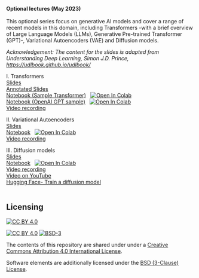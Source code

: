 <b>Optional lectures (May 2023)</b>
</b><br/><br/>
This optional series focus on generative AI models and cover a range of recent models in this domain, including Transformers -with a brief overview of Large Language Models (LLMs), Generative Pre-trained Transformer (GPT)-, Variational Autoencoders (VAE) and Diffusion models. 

<i>Acknowledgement: The content for the slides is adapted from Understanding Deep Learning, Simon J.D. Prince,  https://udlbook.github.io/udlbook/</i>
<br/>

I. Transformers<br/>
   [Slides](./12-%20Advanced%20topics%20(optional)/Transformers/ML4NuerScience_transformers.pptx)<br/>
   [Annotated Slides](./12-%20Advanced%20topics%20(optional)/Transformers/ML4NuerScience_transformers.pptx)<br/>
   [Notebook (Sample Transformer)](./12-%20Advanced%20topics%20(optional)/Transformers/Code/transformer.ipynb)&nbsp;&nbsp; [![Open In Colab](https://colab.research.google.com/assets/colab-badge.svg)](https://drive.google.com/file/d/1_0tNoO5V106R0JyBjSC4uDeL81HG3HCI/view?usp=share_link)<br/>
   [Notebook (OpenAI GPT sample)](./12-%20Advanced%20topics%20(optional)/Transformers/Code/GPT_example.ipynb)&nbsp;&nbsp; [![Open In Colab](https://colab.research.google.com/assets/colab-badge.svg)](https://drive.google.com/file/d/1qX_b6iorlqtL9SCtbl6E_9_0ulnnH2Sn/view?usp=share_link)<br/>
   [Video recording](https://imperiallondon-my.sharepoint.com/personal/pbarnagh_ic_ac_uk/_layouts/15/stream.aspx?id=%2Fpersonal%2Fpbarnagh%5Fic%5Fac%5Fuk%2FDocuments%2FRecordings%2FML4Neuroscience%20%2D%20Transformers%2D20230509%5F100633%2DMeeting%20Recording%2Emp4&ga=1)<br/>

II. Variational Autoencoders<br/>
   [Slides](./12-%20Advanced%20topics%20(optional)/VAE/ML4NuerScience_VAE.pptx)<br/>
   [Notebook](./12-%20Advanced%20topics%20(optional)/VAE/code/vae.ipynb)&nbsp;&nbsp; [![Open In Colab](https://colab.research.google.com/assets/colab-badge.svg)](https://drive.google.com/file/d/1UTR6oWeJOGIZap8rHLuT2uGFGxSnwody/view?usp=share_link)<br/>
   [Video recording](https://imperiallondon-my.sharepoint.com/personal/pbarnagh_ic_ac_uk/_layouts/15/stream.aspx?id=%2Fpersonal%2Fpbarnagh%5Fic%5Fac%5Fuk%2FDocuments%2FRecordings%2FML4Neuroscience%20%2D%20Transformers%2D20230510%5F103834%2DMeeting%20Recording%2Emp4&referrer=Teams%2ETEAMS%2DELECTRON&referrerScenario=p2p%5Fns%2Dbim&ga=1)<br/>
   
III. Diffusion models<br/>
   [Slides](./12-%20Advanced%20topics%20(optional)/Diff_Modles/ML4NuerScience_diffusion.pptx)<br/>
   [Notebook](./12-%20Advanced%20topics%20(optional)/Diff_Modles/code/denoising_diffusion.ipynb)&nbsp;&nbsp; [![Open In Colab](https://colab.research.google.com/assets/colab-badge.svg)](https://drive.google.com/file/d/1GFxk0a8zD-6D6ByimEjcKVK2L4eIM4Rh/view?usp=share_link)<br/>
   [Video recording](https://imperiallondon-my.sharepoint.com/personal/pbarnagh_ic_ac_uk/_layouts/15/stream.aspx?id=%2Fpersonal%2Fpbarnagh%5Fic%5Fac%5Fuk%2FDocuments%2FRecordings%2FML4Neuroscience%20%2D%20Transformers%2D20230512%5F100623%2DMeeting%20Recording%2Emp4&ga=1)</br>
   [Video on YouTube](https://www.youtube.com/watch?v=dF5ocaOcQt8&feature=youtu.be)</br>
   [Hugging Face- Train a diffusion model](https://huggingface.co/docs/diffusers/main/en/tutorials/basic_training)<br/><br/>
  
   

## Licensing

[![CC BY 4.0][cc-by-image]][cc-by]

[![CC BY 4.0][cc-by-shield]][cc-by] [![BSD-3][bsd-3-shield]][bsd-3]

The contents of this repository are shared under under a [Creative Commons Attribution 4.0 International License][cc-by].

Software elements are additionally licensed under the [BSD (3-Clause) License][bsd-3].

[cc-by]: http://creativecommons.org/licenses/by/4.0/
[cc-by-image]: https://i.creativecommons.org/l/by/4.0/88x31.png
[cc-by-shield]: https://img.shields.io/badge/License-CC%20BY%204.0-lightgrey.svg?style=plastic&logo=appveyor&color=blue

[bsd-3]: https://opensource.org/licenses/BSD-3-Clause
[bsd-3-shield]: https://img.shields.io/pypi/l/qsurface?style=plastic&logo=appveyor&color=blue
